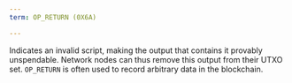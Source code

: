 ```yaml
---
term: OP_RETURN (0X6A)

---
```

Indicates an invalid script, making the output that contains it provably unspendable. Network nodes can thus remove this output from their UTXO set. `OP_RETURN` is often used to record arbitrary data in the blockchain.